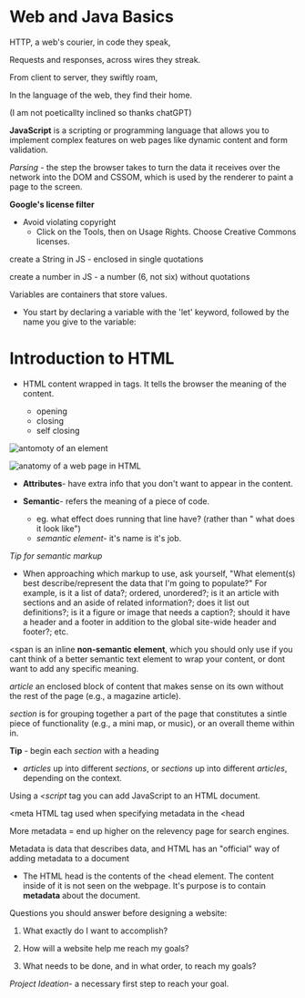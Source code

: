 # Web and Java Basics

HTTP, a web's courier, in code they speak,

Requests and responses, across wires they streak.

From client to server, they swiftly roam,

In the language of the web, they find their home.

(I am not poeticallty inclined so thanks chatGPT)


**JavaScript** is a scripting or programming language that allows you to implement complex features on web pages like dynamic content and form validation.

*Parsing* - the step the browser takes to turn the data it receives over the network into the DOM and CSSOM, which is used by the renderer to paint a page to the screen.

**Google's license filter**

- Avoid violating copyright
  - Click on the Tools, then on Usage Rights. Choose Creative Commons licenses.

create a String in JS - enclosed in single quotations

create a number in JS - a number (6, not six) without quotations

Variables are containers that store values.

- You start by declaring a variable with the 'let' keyword, followed by the name you give to the variable:

# Introduction to HTML

- HTML content wrapped in tags. It tells the browser the meaning of the content.

  - opening
  - closing
  - self closing

![antomoty of an element](https://linuxhint.com/wp-content/uploads/2022/02/word-image.png)

![anatomy of a web page in HTML](https://alleasytricks.files.wordpress.com/2015/02/page_structure_example.jpg)

- **Attributes**- have extra info that you don't want to appear in the content.

- **Semantic**- refers the meaning of a piece of code.

  - eg. what effect does running that line have? (rather than " what does it look like")
  - *semantic element*- it's name is it's job.

*Tip for semantic markup*

- When approaching which markup to use, ask yourself, "What element(s) best describe/represent the data that I'm going to populate?" For example, is it a list of data?; ordered, unordered?; is it an article with sections and an aside of related information?; does it list out definitions?; is it a figure or image that needs a caption?; should it have a header and a footer in addition to the global site-wide header and footer?; etc.

<span is an inline **non-semantic element**, which you should only use if you cant think of a better semantic text element to wrap your content, or dont want to add any specific meaning.

*article* an enclosed block of content that makes sense on its own without the rest of the page (e.g., a magazine article).

*section* is for grouping together a part of the page that constitutes a sintle piece of functionality (e.g., a mini map, or music), or an overall theme within in.

**Tip** - begin each *section* with a heading
- *articles* up into different *sections*, or *sections* up into different *articles*, depending on the context.

Using a *<script* tag you can add JavaScript to an HTML document.

<meta HTML tag used when specifying metadata in the <head

More metadata = end up higher on the relevency page for search engines.

Metadata is data that describes data, and HTML has an "official" way of adding metadata to a document

- The HTML head is the contents of the <head element. The content inside of it is not seen on the webpage. It's purpose is to contain **metadata** about the document.

Questions you should answer before designing a website:

1. What exactly do I want to accomplish?

2. How will a website help me reach my goals?

3. What needs to be done, and in what order, to reach my goals?

*Project Ideation*- a necessary first step to reach your goal.

